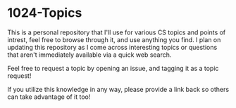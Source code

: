 # 1024-Topics

This is a personal repository that I'll use for various CS topics and points of intrest, feel free to browse through it, and use anything you find.
I plan on updating this repository as I come across interesting topics or questions that aren't immediately available via a quick web search.

Feel free to request a topic by opening an issue, and tagging it as a topic request!

If you utilize this knowledge in any way, please provide a link back so others can take advantage of it too!
